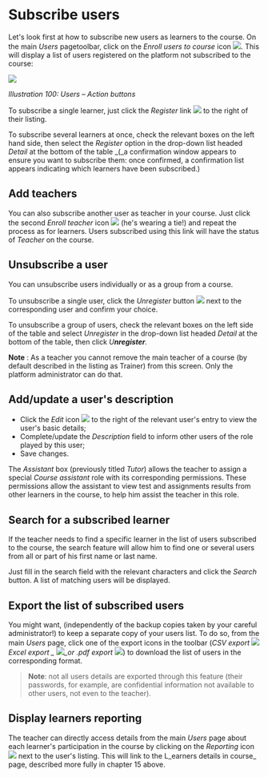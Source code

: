 # Subscribe users

Let's look first at how to subscribe new users as learners to the course. On the main _Users_ pagetoolbar, click on the _Enroll users to course_ icon ![](../../.gitbook/assets/graphics172.png)_._ This will display a list of users registered on the platform not subscribed to the course:

![](../../.gitbook/assets/images129%20%281%29.png)

_Illustration 100: Users – Action buttons_

To subscribe a single learner, just click the _Register_ link ![](../../.gitbook/assets/graphics174.png) to the right of their listing.

To subscribe several learners at once, check the relevant boxes on the left hand side, then select the _Register_ option in the drop-down list headed _Detail_ at the bottom of the table \_\(\_a confirmation window appears to ensure you want to subscribe them: once confirmed, a confirmation list appears indicating which learners have been subscribed.\)

## Add teachers <a id="add-teachers"></a>

You can also subscribe another user as teacher in your course. Just click the second _Enroll teacher_ icon ![](../../.gitbook/assets/graphics175.png) \(he's wearing a tie!\) and repeat the process as for learners. Users subscribed using this link will have the status of _Teacher_ on the course.

## Unsubscribe a user <a id="unsubscribe-a-user"></a>

You can unsubscribe users individually or as a group from a course.

To unsubscribe a single user, click the _Unregister_ button ![](../../.gitbook/assets/graphics177.png) next to the corresponding user and confirm your choice.

To unsubscribe a group of users, check the relevant boxes on the left side of the table and select _Unregister_ in the drop-down list headed _Detail_ at the bottom of the table, then click _U**nregister**._

**Note** : As a teacher you cannot remove the main teacher of a course \(by default described in the listing as Trainer\) from this screen. Only the platform administrator can do that.

## Add/update a user's description <a id="add-update-a-user-s-description"></a>

* Click the _Edit_ icon ![](../../.gitbook/assets/graphics176.png) to the right of the relevant user's entry to view the user's basic details;
* Complete/update the _Description_ field to inform other users of the role played by this user;
* Save changes.

The _Assistant_ box \(previously titled _Tutor_\) allows the teacher to assign a special _Course assistant_ role with its corresponding permissions. These permissions allow the assistant to view test and assignments results from other learners in the course, to help him assist the teacher in this role.

## Search for a subscribed learner <a id="search-for-a-subscribed-learner"></a>

If the teacher needs to find a specific learner in the list of users subscribed to the course, the search feature will allow him to find one or several users from all or part of his first name or last name.

Just fill in the search field with the relevant characters and click the _Search_ button. A list of matching users will be displayed.

## Export the list of subscribed users <a id="export-the-list-of-subscribed-users"></a>

You might want, \(independently of the backup copies taken by your careful administrator!\) to keep a separate copy of your users list. To do so, from the main _Users_ page, click one of the export icons in the toolbar \(_CSV export_ ![](../../.gitbook/assets/graphics178.png) _Excel export_ _\__ ![](../../.gitbook/assets/graphics179.png)_\_or .pdf export_ ![](../../.gitbook/assets/graphics363.png)\) to download the list of users in the corresponding format.

> **Note**: not all users details are exported through this feature \(their passwords, for example, are confidential information not available to other users, not even to the teacher\).

## Display learners reporting <a id="display-learners-reporting"></a>

The teacher can directly access details from the main _Users_ page about each learner's participation in the course by clicking on the _Reporting_ icon ![](../../.gitbook/assets/graphics180.png) next to the user's listing. This will link to the L_earners details in course_ page, described more fully in chapter 15 above.

